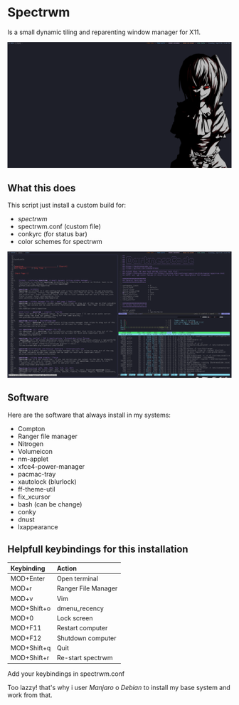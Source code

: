 # Spectrwm

Is a small dynamic tiling and reparenting window manager for X11.

![spectrwm - darknesscode](https://github.com/codedarkness/spectrwm/blob/master/config-files/spectrwm-a.png)

## What this does

This script just install a custom build for:

* *spectrwm*
* spectrwm.conf (custom file)
* conkyrc (for status bar)
* color schemes for spectrwm

![spectrwm - darknesscode](https://github.com/codedarkness/spectrwm/blob/master/config-files/spectrwm-b.png)

## Software

Here are the software that always install in my systems:

* Compton
* Ranger file manager
* Nitrogen
* Volumeicon
* nm-applet
* xfce4-power-manager
* pacmac-tray
* xautolock (blurlock)
* ff-theme-util
* fix_xcursor
* bash (can be change)
* conky
* dnust
* lxappearance

## Helpfull keybindings for this installation

| Keybinding  | Action              |
| :---------  | :------------------ |
| MOD+Enter   | Open terminal       |
| MOD+r       | Ranger File Manager |
| MOD+v       | Vim                 |
| MOD+Shift+o | dmenu_recency       |
| MOD+0     | Lock screen         |
| MOD+F11     | Restart computer    |
| MOD+F12     | Shutdown computer   |
| MOD+Shift+q | Quit                |
| MOD+Shift+r | Re-start spectrwm   |

Add your keybindings in spectrwm.conf

Too lazzy! that's why i user *Manjaro* o *Debian* to install my base system and work from that.
